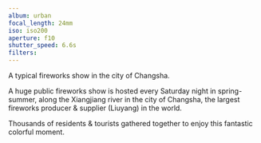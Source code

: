 ```yaml
---
album: urban
focal_length: 24mm
iso: iso200
aperture: f10
shutter_speed: 6.6s
filters:
---
```


A typical fireworks show in the city of Changsha.

A huge public fireworks show is hosted every Saturday night in spring-summer, along the Xiangjiang river in the city of Changsha, the largest fireworks producer & supplier (Liuyang) in the world.

Thousands of residents & tourists gathered together to enjoy this fantastic colorful moment.
